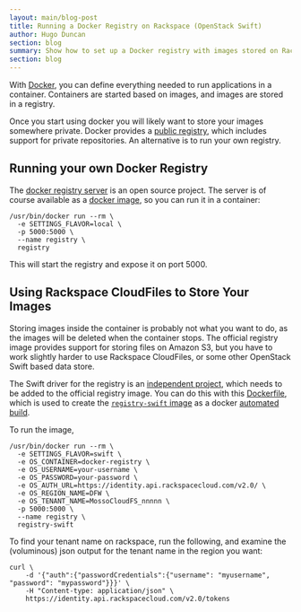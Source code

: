 ```yaml
---
layout: main/blog-post
title: Running a Docker Registry on Rackspace (OpenStack Swift)
author: Hugo Duncan
section: blog
summary: Show how to set up a Docker registry with images stored on Rackspace CloudFiles.  Should work on other OpenStack Swift providers too.
section: blog
---
```


With [Docker][docker], you can define everything needed to run
applications in a container.  Containers are started based on images,
and images are stored in a registry.

Once you start using docker you will likely want to store your images
somewhere private.  Docker provides a
[public registry][docker-registry-hub], which includes support for
private repositories.  An alternative is to run your own registry.

## Running your own Docker Registry

The [docker registry server][docker-registry] is an open source
project.  The server is of course available as a
[docker image][docker-registry-image], so you can run it in a
container:

```
/usr/bin/docker run --rm \
  -e SETTINGS_FLAVOR=local \
  -p 5000:5000 \
  --name registry \
  registry

```

This will start the registry and expose it on port 5000.

## Using Rackspace CloudFiles to Store Your Images

Storing images inside the container is probably not what you want to
do, as the images will be deleted when the container stops.  The
official registry image provides support for storing files on Amazon
S3, but you have to work slightly harder to use Rackspace CloudFiles,
or some other OpenStack Swift based data store.

The Swift driver for the registry is an
[independent project][docker-registry-driver-swift], which needs to be
added to the official registry image. You can do this with this
[Dockerfile][docker-registry-swift], which is used to create the
[`registry-swift` image][registry-swift] as a docker
[automated build][automated-builds].

To run the image,

```
/usr/bin/docker run --rm \
  -e SETTINGS_FLAVOR=swift \
  -e OS_CONTAINER=docker-registry \
  -e OS_USERNAME=your-username \
  -e OS_PASSWORD=your-password \
  -e OS_AUTH_URL=https://identity.api.rackspacecloud.com/v2.0/ \
  -e OS_REGION_NAME=DFW \
  -e OS_TENANT_NAME=MossoCloudFS_nnnnn \
  -p 5000:5000 \
  --name registry \
  registry-swift
```

To find your tenant name on rackspace, run the following, and examine the (voluminous) json output for the tenant name in the region you want:

```
curl \
    -d '{"auth":{"passwordCredentials":{"username": "myusername", "password": "mypassword"}}}' \
    -H "Content-type: application/json" \
    https://identity.api.rackspacecloud.com/v2.0/tokens
```

[automated-builds]: http://docs.docker.com/docker-hub/builds/ "Docker Automated Builds"
[docker]: http://www.docker.com/ "Docker"
[docker-registry]: https://github.com/dotcloud/docker-registry "Docker Registry"
[docker-registry-hub]: https://registry.hub.docker.com/ "Docker Registry Server on the Docker Hub"
[docker-registry-image]: https://registry.hub.docker.com/_/registry/ "Docker Registry Image"
[docker-registry-driver-swift]: https://github.com/bacongobbler/docker-registry-driver-swift "Docker Registry Swift Driver"
[docker-registry-swift]: https://github.com/palletops/docker-registry-swift "Docker Registry Dokerfile Build with Swift"
[registry-swift]: https://registry.hub.docker.com/u/pallet/registry-swift/ "registry-swift image"
